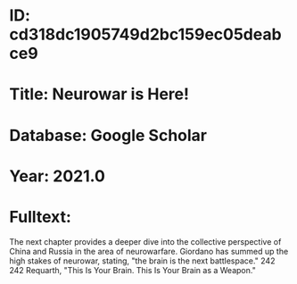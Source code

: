# ID: cd318dc1905749d2bc159ec05deabce9
# Title: Neurowar is Here!
# Database: Google Scholar
# Year: 2021.0
# Fulltext:
The next chapter provides a deeper dive into the collective perspective of China and Russia in the area of neurowarfare.
Giordano has summed up the high stakes of neurowar, stating, "the brain is the next battlespace."
242 242 Requarth, "This Is Your Brain.
This Is Your Brain as a Weapon."